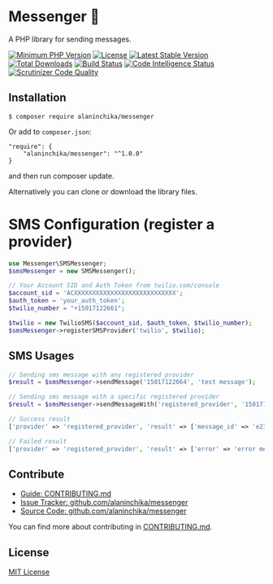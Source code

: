 # Messenger 📨

A PHP library for sending messages.

[![Minimum PHP Version](https://img.shields.io/badge/php-%3E%3D%207.0-8892BF.svg)](https://php.net/)
[![License](https://poser.pugx.org/alaninchika/messenger/license.svg)](https://packagist.org/packages/alaninchika/messenger)
[![Latest Stable Version](https://img.shields.io/packagist/v/alaninchika/messenger.svg)](https://packagist.org/packages/alaninchika/messenger)
[![Total Downloads](https://poser.pugx.org/alaninchika/messenger/downloads.svg)](https://packagist.org/packages/alaninchika/messenger)
[![Build Status](https://travis-ci.com/alaninchika/messenger.svg?branch=master)](https://travis-ci.com/alaninchika/messenger)
[![Code Intelligence Status](https://scrutinizer-ci.com/g/alaninchika/messenger/badges/code-intelligence.svg?b=master)](https://scrutinizer-ci.com/code-intelligence)
[![Scrutinizer Code Quality](https://scrutinizer-ci.com/g/alaninchika/messenger/badges/quality-score.png?b=master)](https://scrutinizer-ci.com/g/alaninchika/messenger/?branch=master)

## Installation

```
$ composer require alaninchika/messenger
```

Or add to `composer.json`:

```
"require": {
    "alaninchika/messenger": "^1.0.0"
}
```

and then run composer update.

Alternatively you can clone or download the library files.

# SMS Configuration (register a provider)

```php
use Messenger\SMSMessenger;
$smsMessenger = new SMSMessenger();

// Your Account SID and Auth Token from twilio.com/console
$account_sid = 'ACXXXXXXXXXXXXXXXXXXXXXXXXXXXX';
$auth_token = 'your_auth_token';
$twilio_number = "+15017122661";

$twilio = new TwilioSMS($account_sid, $auth_token, $twilio_number);
$smsMessenger->registerSMSProvider('twilio', $twilio);
```

## SMS Usages

```php
// Sending sms message with any registered provider
$result = $smsMessenger->sendMessage('15017122664', 'test message');

// Sending sms message with a specific registered provider 
$result = $smsMessenger->sendMessageWith('registered_provider', '15017122662', 'test message');

// Success result
['provider' => 'registered_provider', 'result' => ['message_id' => 'e234-11e8', 'sent' => true]]

// Failed result
['provider' => 'registered_provider', 'result' => ['error' => 'error message', 'sent' => false]]
```

## Contribute

- [Guide: CONTRIBUTING.md](https://github.com/alaninchika/messenger/blob/master/CONTRIBUTING.md)
- [Issue Tracker: github.com/alaninchika/messenger](https://github.com/alaninchika/messenger/issues)
- [Source Code:  github.com/alaninchika/messenger](https://github.com/alaninchika/messenger)

You can find more about contributing in [CONTRIBUTING.md](CONTRIBUTING.md).

## License

[MIT License](LICENSE)
